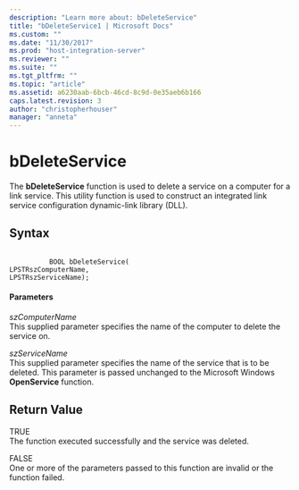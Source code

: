 ```yaml
---
description: "Learn more about: bDeleteService"
title: "bDeleteService1 | Microsoft Docs"
ms.custom: ""
ms.date: "11/30/2017"
ms.prod: "host-integration-server"
ms.reviewer: ""
ms.suite: ""
ms.tgt_pltfrm: ""
ms.topic: "article"
ms.assetid: a6230aab-6bcb-46cd-8c9d-0e35aeb6b166
caps.latest.revision: 3
author: "christopherhouser"
manager: "anneta"
---
```

# bDeleteService
The **bDeleteService** function is used to delete a service on a computer for a link service. This utility function is used to construct an integrated link service configuration dynamic-link library (DLL).  
  
## Syntax  
  
```  
  
          BOOL bDeleteService(   
LPSTRszComputerName,  
LPSTRszServiceName);  
```  
  
#### Parameters  
 *szComputerName*  
 This supplied parameter specifies the name of the computer to delete the service on.  
  
 *szServiceName*  
 This supplied parameter specifies the name of the service that is to be deleted. This parameter is passed unchanged to the Microsoft Windows **OpenService**  function.  
  
## Return Value  
 TRUE  
 The function executed successfully and the service was deleted.  
  
 FALSE  
 One or more of the parameters passed to this function are invalid or the function failed.
